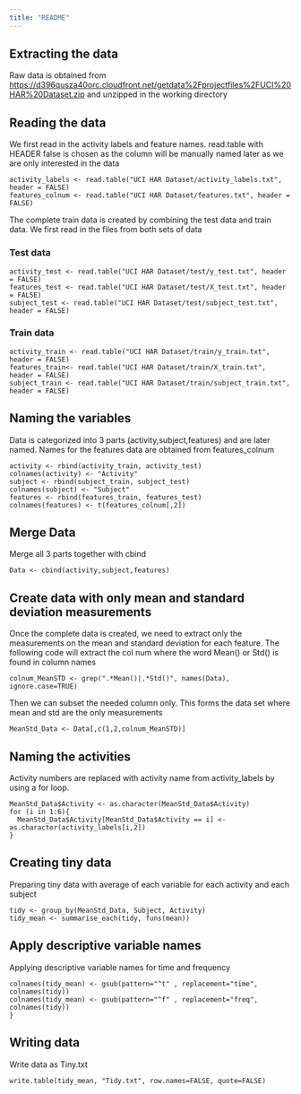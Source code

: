 ```yaml
---
title: "README"
---
```


## Extracting the data

Raw data is obtained from <https://d396qusza40orc.cloudfront.net/getdata%2Fprojectfiles%2FUCI%20HAR%20Dataset.zip> and unzipped in the working directory

## Reading the data

We first read in the activity labels and feature names. read.table with HEADER false is chosen as the column will be manually named later as we are only interested in the data

```{r}
activity_labels <- read.table("UCI HAR Dataset/activity_labels.txt", header = FALSE)
features_colnum <- read.table("UCI HAR Dataset/features.txt", header = FALSE)
```

The complete train data is created by combining the test data and train data. We first read in the files from both sets of data

### Test data

```{r}
activity_test <- read.table("UCI HAR Dataset/test/y_test.txt", header = FALSE)
features_test <- read.table("UCI HAR Dataset/test/X_test.txt", header = FALSE)
subject_test <- read.table("UCI HAR Dataset/test/subject_test.txt", header = FALSE)
```

### Train data

```{r}
activity_train <- read.table("UCI HAR Dataset/train/y_train.txt", header = FALSE)
features_train<- read.table("UCI HAR Dataset/train/X_train.txt", header = FALSE)
subject_train <- read.table("UCI HAR Dataset/train/subject_train.txt", header = FALSE)
```

## Naming the variables

Data is categorized into 3 parts (activity,subject,features) and are later named. Names for the features data are obtained from features_colnum

```{r}
activity <- rbind(activity_train, activity_test)
colnames(activity) <- "Activity"
subject <- rbind(subject_train, subject_test)
colnames(subject) <- "Subject"
features <- rbind(features_train, features_test)
colnames(features) <- t(features_colnum[,2])
```

## Merge Data

Merge all 3 parts together with cbind

```{r}
Data <- cbind(activity,subject,features)
```

## Create data with only mean and standard deviation measurements

Once the complete data is created, we need to extract only the measurements on the mean and standard deviation for each feature. The following code will extract the col num where the word Mean() or Std() is found in column names

```{r}
colnum_MeanSTD <- grep(".*Mean()|.*Std()", names(Data), ignore.case=TRUE)
```

Then we can subset the needed column only. This forms the data set where mean and std are the only measurements

```{r}
MeanStd_Data <- Data[,c(1,2,colnum_MeanSTD)]
```

## Naming the activities

Activity numbers are replaced with activity name from activity_labels by using a for loop.

```{r}
MeanStd_Data$Activity <- as.character(MeanStd_Data$Activity)
for (i in 1:6){
  MeanStd_Data$Activity[MeanStd_Data$Activity == i] <- as.character(activity_labels[i,2])
}
```

## Creating tiny data

Preparing tiny data with average of each variable for each activity and each subject

```{r}
tidy <- group_by(MeanStd_Data, Subject, Activity)
tidy_mean <- summarise_each(tidy, funs(mean))
```
## Apply descriptive variable names 

Applying descriptive variable names for time and frequency

```{r}
colnames(tidy_mean) <- gsub(pattern="^t" , replacement="time", colnames(tidy))
colnames(tidy_mean) <- gsub(pattern="^f" , replacement="freq", colnames(tidy))
}
```

## Writing data

Write data as Tiny.txt

```{r}
write.table(tidy_mean, "Tidy.txt", row.names=FALSE, quote=FALSE)
```

